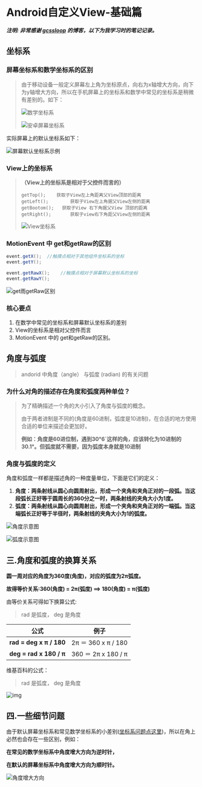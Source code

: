 

# Android自定义View-基础篇

***注明:  非常感谢 [gcssloop](www.gcssloop.com) 的博客，以下为我学习时的笔记记录。***

## 坐标系

### 屏幕坐标系和数学坐标系的区别

> 由于移动设备一般定义屏幕左上角为坐标原点，向右为x轴增大方向，向下为y轴增大方向，所以在手机屏幕上的坐标系和数学中常见的坐标系是稍微有差别的。如下：
>
> ![数学坐标系](http://gcsblog.oss-cn-shanghai.aliyuncs.com/blog/2019-04-29-071018.jpg?gcssloop)
>
> ![安卓屏幕坐标系](http://gcsblog.oss-cn-shanghai.aliyuncs.com/blog/2019-04-29-71019.jpg?gcssloop)

实际屏幕上的默认坐标系如下：

![屏幕默认坐标系示例](http://gcsblog.oss-cn-shanghai.aliyuncs.com/blog/2019-04-29-071020.jpg?gcssloop)



### View上的坐标系

> **（View上的坐标系是相对于父控件而言的）**
>
> ```
> getTop();    获取子View左上角距离父View顶部的距离
> getLeft(); 		获取子View左上角据父View左侧的距离
> getBootom();   获取子View 右下角据父View 顶部的距离
> getRight();		获取子view右下角距父View左侧的距离
> ```
>
> ![View坐标系](http://gcsblog.oss-cn-shanghai.aliyuncs.com/blog/2019-04-29-071021.jpg?gcssloop)



### MotionEvent 中 get和getRaw的区别

```java
event.getX();  //触摸点相对于其他组件坐标系的坐标
event.getY();	

event.getRawX(); 	//触摸点相对于屏幕默认坐标系的坐标
event.getRawY();	
```

![get雨getRaw区别](http://gcsblog.oss-cn-shanghai.aliyuncs.com/blog/2019-04-29-71022.jpg?gcssloop)



### 核心要点

1. 在数学中常见的坐标系和屏幕默认坐标系的差别
2. View的坐标系是相对父控件而言
3. MotionEvent 中的 get和getRaw的区别。



## 角度与弧度

> andorid 中角度（angle） 与弧度 (radian) 的有关问题

### 为什么对角的描述存在角度和弧度两种单位？

> 为了精确描述一个角的大小引入了角度与弧度的概念。
>
> 由于两者进制是不同的(角度是60进制，弧度是10进制)，在合适的地方使用合适的单位来描述会更加好。
>
> **例如：角度是60进位制，遇到30°6`这样的角，应该转化为10进制的 30.1°。但弧度就不需要，因为弧度本身就是10进制**

### 角度与弧度的定义

角度和弧度一样都是描述角的一种度量单位，下面是它们的定义：

1. **角度：两条射线从圆心向圆周射出，形成一个夹角和夹角正对的一段弧。当这段弧长正好等于圆周长的360分之一时，两条射线的夹角大小为1度。**
2. **弧度：两条射线从圆心向圆周射出，形成一个夹角和夹角正对的一端弧。当这端弧长正好等于半径时，两条射线的夹角大小为1的弧度。**

![角度示意图](http://gcsblog.oss-cn-shanghai.aliyuncs.com/blog/2019-04-29-071103.jpg?gcssloop)

![弧度示意图](http://gcsblog.oss-cn-shanghai.aliyuncs.com/blog/2019-04-29-071104.jpg?gcssloop)



## 三.角度和弧度的换算关系

**圆一周对应的角度为360度(角度)，对应的弧度为2π弧度。**

**故得等价关系:360(角度) = 2π(弧度) ==> 180(角度) = π(弧度)**

由等价关系可得如下换算公式:

> rad 是弧度， deg 是角度

| 公式                    | 例子                |
| ----------------------- | ------------------- |
| **rad = deg x π / 180** | 2π ＝ 360 x π / 180 |
| **deg = rad x 180 / π** | 360 ＝ 2π x 180 / π |

维基百科的公式：

> rad 是弧度， deg 是角度

![img](http://gcsblog.oss-cn-shanghai.aliyuncs.com/blog/2019-04-29-071106.jpg?gcssloop)



## 四.一些细节问题

由于默认屏幕坐标系和常见数学坐标系的小差别([坐标系问题点这里](https://github.com/GcsSloop/AndroidNote/blob/master/CustomView/Base/%5B1%5DCoordinateSystem.md))，所以在角上必然也会存在一些区别，例如：

**在常见的数学坐标系中角度增大方向为逆时针，**

**在默认的屏幕坐标系中角度增大方向为顺时针。**

![角度增大方向](http://gcsblog.oss-cn-shanghai.aliyuncs.com/blog/2019-04-29-71107.jpg?gcssloop)